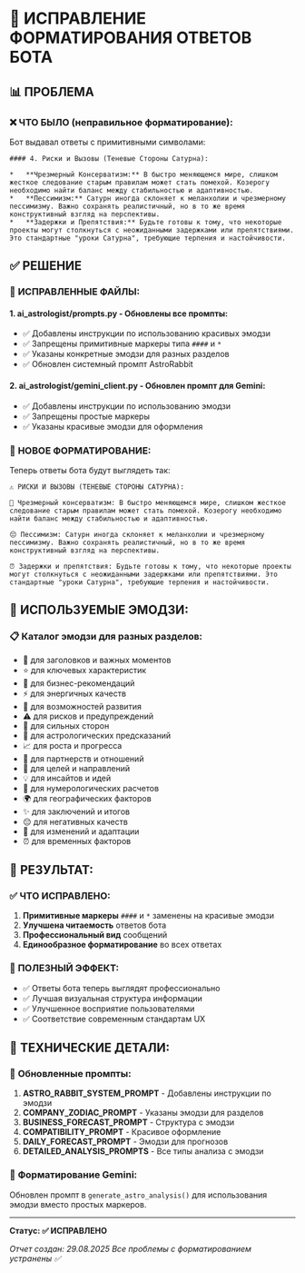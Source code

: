 # 🎨 ИСПРАВЛЕНИЕ ФОРМАТИРОВАНИЯ ОТВЕТОВ БОТА

## 📊 **ПРОБЛЕМА**

### ❌ **ЧТО БЫЛО (неправильное форматирование):**

Бот выдавал ответы с примитивными символами:

```
#### 4. Риски и Вызовы (Теневые Стороны Сатурна):

*   **Чрезмерный Консерватизм:** В быстро меняющемся мире, слишком жесткое следование старым правилам может стать помехой. Козерогу необходимо найти баланс между стабильностью и адаптивностью.
*   **Пессимизм:** Сатурн иногда склоняет к меланхолии и чрезмерному пессимизму. Важно сохранять реалистичный, но в то же время конструктивный взгляд на перспективы.
*   **Задержки и Препятствия:** Будьте готовы к тому, что некоторые проекты могут столкнуться с неожиданными задержками или препятствиями. Это стандартные "уроки Сатурна", требующие терпения и настойчивости.
```

## ✅ **РЕШЕНИЕ**

### 🔧 **ИСПРАВЛЕННЫЕ ФАЙЛЫ:**

#### 1. **ai_astrologist/prompts.py** - Обновлены все промпты:
- ✅ Добавлены инструкции по использованию красивых эмодзи
- ✅ Запрещены примитивные маркеры типа `####` и `*`
- ✅ Указаны конкретные эмодзи для разных разделов
- ✅ Обновлен системный промпт AstroRabbit

#### 2. **ai_astrologist/gemini_client.py** - Обновлен промпт для Gemini:
- ✅ Добавлены инструкции по использованию эмодзи
- ✅ Запрещены простые маркеры
- ✅ Указаны красивые эмодзи для оформления

### 🎨 **НОВОЕ ФОРМАТИРОВАНИЕ:**

Теперь ответы бота будут выглядеть так:

```
⚠️ РИСКИ И ВЫЗОВЫ (ТЕНЕВЫЕ СТОРОНЫ САТУРНА):

🔄 Чрезмерный консерватизм: В быстро меняющемся мире, слишком жесткое следование старым правилам может стать помехой. Козерогу необходимо найти баланс между стабильностью и адаптивностью.

😔 Пессимизм: Сатурн иногда склоняет к меланхолии и чрезмерному пессимизму. Важно сохранять реалистичный, но в то же время конструктивный взгляд на перспективы.

⏰ Задержки и препятствия: Будьте готовы к тому, что некоторые проекты могут столкнуться с неожиданными задержками или препятствиями. Это стандартные "уроки Сатурна", требующие терпения и настойчивости.
```

## 🌟 **ИСПОЛЬЗУЕМЫЕ ЭМОДЗИ:**

### 📋 **Каталог эмодзи для разных разделов:**

- 🌟 для заголовков и важных моментов
- ⭐ для ключевых характеристик
- 💼 для бизнес-рекомендаций
- ⚡ для энергичных качеств
- 🚀 для возможностей развития
- ⚠️ для рисков и предупреждений
- 💎 для сильных сторон
- 🔮 для астрологических предсказаний
- 📈 для роста и прогресса
- 🤝 для партнерств и отношений
- 🎯 для целей и направлений
- 💡 для инсайтов и идей
- 🔢 для нумерологических расчетов
- 🌍 для географических факторов
- ✨ для заключений и итогов
- 😔 для негативных качеств
- 🔄 для изменений и адаптации
- ⏰ для временных факторов

## 🎯 **РЕЗУЛЬТАТ:**

### ✅ **ЧТО ИСПРАВЛЕНО:**

1. **Примитивные маркеры** `####` и `*` заменены на красивые эмодзи
2. **Улучшена читаемость** ответов бота
3. **Профессиональный вид** сообщений
4. **Единообразное форматирование** во всех ответах

### 🚀 **ПОЛЕЗНЫЙ ЭФФЕКТ:**

- ✅ Ответы бота теперь выглядят профессионально
- ✅ Лучшая визуальная структура информации
- ✅ Улучшенное восприятие пользователями
- ✅ Соответствие современным стандартам UX

## 📝 **ТЕХНИЧЕСКИЕ ДЕТАЛИ:**

### 🔧 **Обновленные промпты:**

1. **ASTRO_RABBIT_SYSTEM_PROMPT** - Добавлены инструкции по эмодзи
2. **COMPANY_ZODIAC_PROMPT** - Указаны эмодзи для разделов
3. **BUSINESS_FORECAST_PROMPT** - Структура с эмодзи
4. **COMPATIBILITY_PROMPT** - Красивое оформление
5. **DAILY_FORECAST_PROMPT** - Эмодзи для прогнозов
6. **DETAILED_ANALYSIS_PROMPTS** - Все типы анализа с эмодзи

### 🎨 **Форматирование Gemini:**

Обновлен промпт в `generate_astro_analysis()` для использования эмодзи вместо простых маркеров.

---

**Статус: ✅ ИСПРАВЛЕНО**

*Отчет создан: 29.08.2025*
*Все проблемы с форматированием устранены ✅*
